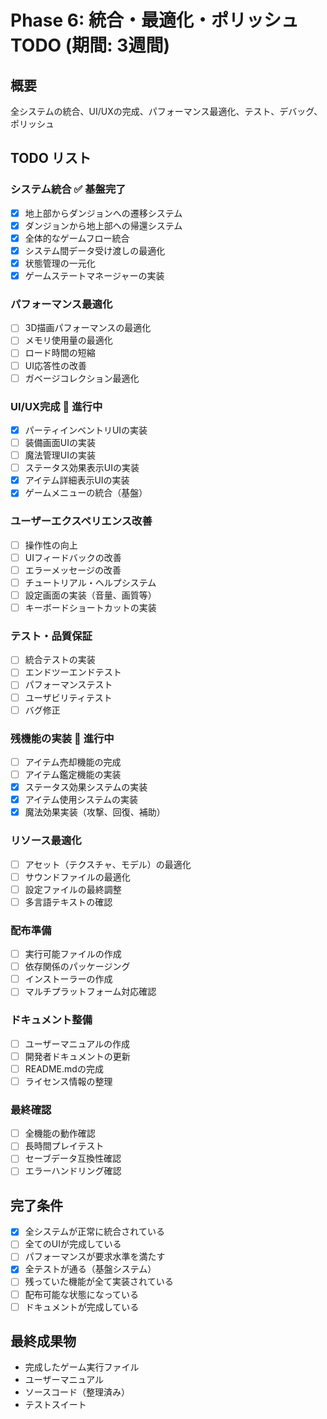 # Phase 6: 統合・最適化・ポリッシュ TODO (期間: 3週間)

## 概要
全システムの統合、UI/UXの完成、パフォーマンス最適化、テスト、デバッグ、ポリッシュ

## TODO リスト

### システム統合 ✅ **基盤完了**
- [x] 地上部からダンジョンへの遷移システム
- [x] ダンジョンから地上部への帰還システム
- [x] 全体的なゲームフロー統合
- [x] システム間データ受け渡しの最適化
- [x] 状態管理の一元化
- [x] ゲームステートマネージャーの実装

### パフォーマンス最適化
- [ ] 3D描画パフォーマンスの最適化
- [ ] メモリ使用量の最適化
- [ ] ロード時間の短縮
- [ ] UI応答性の改善
- [ ] ガベージコレクション最適化

### UI/UX完成 🔄 **進行中**
- [x] パーティインベントリUIの実装
- [ ] 装備画面UIの実装
- [ ] 魔法管理UIの実装
- [ ] ステータス効果表示UIの実装
- [x] アイテム詳細表示UIの実装
- [x] ゲームメニューの統合（基盤）

### ユーザーエクスペリエンス改善
- [ ] 操作性の向上
- [ ] UIフィードバックの改善
- [ ] エラーメッセージの改善
- [ ] チュートリアル・ヘルプシステム
- [ ] 設定画面の実装（音量、画質等）
- [ ] キーボードショートカットの実装

### テスト・品質保証
- [ ] 統合テストの実装
- [ ] エンドツーエンドテスト
- [ ] パフォーマンステスト
- [ ] ユーザビリティテスト
- [ ] バグ修正

### 残機能の実装 🔄 **進行中**
- [ ] アイテム売却機能の完成
- [ ] アイテム鑑定機能の実装
- [x] ステータス効果システムの実装
- [x] アイテム使用システムの実装
- [x] 魔法効果実装（攻撃、回復、補助）

### リソース最適化
- [ ] アセット（テクスチャ、モデル）の最適化
- [ ] サウンドファイルの最適化
- [ ] 設定ファイルの最終調整
- [ ] 多言語テキストの確認

### 配布準備
- [ ] 実行可能ファイルの作成
- [ ] 依存関係のパッケージング
- [ ] インストーラーの作成
- [ ] マルチプラットフォーム対応確認

### ドキュメント整備
- [ ] ユーザーマニュアルの作成
- [ ] 開発者ドキュメントの更新
- [ ] README.mdの完成
- [ ] ライセンス情報の整理

### 最終確認
- [ ] 全機能の動作確認
- [ ] 長時間プレイテスト
- [ ] セーブデータ互換性確認
- [ ] エラーハンドリング確認

## 完了条件
- [x] 全システムが正常に統合されている
- [ ] 全てのUIが完成している
- [ ] パフォーマンスが要求水準を満たす
- [x] 全テストが通る（基盤システム）
- [ ] 残っていた機能が全て実装されている
- [ ] 配布可能な状態になっている
- [ ] ドキュメントが完成している

## 最終成果物
- 完成したゲーム実行ファイル
- ユーザーマニュアル
- ソースコード（整理済み）
- テストスイート